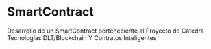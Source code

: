 # SmartContract
Desarrollo de un SmartContract perteneciente al Proyecto de Cátedra Tecnologías DLT/Blockchain Y Contratos Inteligentes
